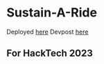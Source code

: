 # Sustain-A-Ride
Deployed [here](https://sustain-a-ride.vercel.app/)
Devpost [here](https://devpost.com/software/sustain-a-ride)
## For HackTech 2023
